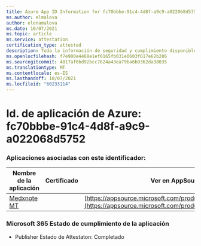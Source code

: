 ```yaml
---
title: Azure App ID Information for fc70bbbe-91c4-4d8f-a9c9-a022068d5752
ms.author: elmalova
author: elenamalova
ms.date: 10/07/2021
ms.topic: article
ms.service: attestation
certification_type: attested
description: Toda la información de seguridad y cumplimiento disponible para fc70bbbe-91c4-4d8f-a9c9-a022068d5752.
ms.openlocfilehash: f7e900e4488e1ef0165fb031e0603f617e62b286
ms.sourcegitcommit: 4817af6bd92bcc7624a43ea79ba6b9362da38035
ms.translationtype: MT
ms.contentlocale: es-ES
ms.lasthandoff: 10/07/2021
ms.locfileid: "60233114"
---
```

# <a name="azure-app-id-fc70bbbe-91c4-4d8f-a9c9-a022068d5752"></a>Id. de aplicación de Azure: fc70bbbe-91c4-4d8f-a9c9-a022068d5752


### <a name="apps-associated-with-this-id"></a>Aplicaciones asociadas con este identificador:
| **Nombre de la aplicación** | **Certificado** | **Ver en AppSource** |
|--------------|---------------|-----------------------|
| [Medxnote MT](https://docs.microsoft.com/microsoft-365-app-certification/forward/WA200001823) |  | [https://appsource.microsoft.com/product/office/WA200001823](https://appsource.microsoft.com/product/office/WA200001823) |

### <a name="microsoft-365-app-compliance-status"></a>Microsoft 365 Estado de cumplimiento de la aplicación
- Publisher Estado de Attestaton: Completado
